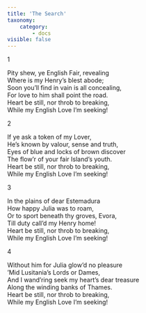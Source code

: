 ```yaml
---  
title: 'The Search'  
taxonomy:  
    category:  
        - docs  
visible: false  
---  
```


1

Pity shew, ye English Fair, revealing  
Where is my Henry’s blest abode;  
Soon you’ll find in vain is all concealing,  
For love to him shall point the road.  
Heart be still, nor throb to breaking,  
While my English Love I’m seeking!  

2

If ye ask a token of my Lover,  
He’s known by valour, sense and truth,  
Eyes of blue and locks of brown discover  
The flow’r of your fair Island’s youth.  
Heart be still, nor throb to breaking,  
While my English Love I’m seeking!  

3

In the plains of dear Estemadura  
How happy Julia was to roam,  
Or to sport beneath thy groves, Evora,  
Till duty call’d my Henry home!  
Heart be still, nor throb to breaking,  
While my English Love I’m seeking!  

4

Without him for Julia glow’d no pleasure  
’Mid Lusitania’s Lords or Dames,  
And I wand’ring seek my heart’s dear treasure  
Along the winding banks of Thames.  
Heart be still, nor throb to breaking,  
While my English Love I’m seeking! 